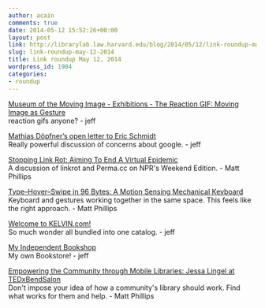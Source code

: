 ```yaml
---
author: acain
comments: true
date: 2014-05-12 15:52:26+00:00
layout: post
link: http://librarylab.law.harvard.edu/blog/2014/05/12/link-roundup-may-12-2014/
slug: link-roundup-may-12-2014
title: Link roundup May 12, 2014
wordpress_id: 1904
categories:
- roundup
---
```


[Museum of the Moving Image - Exhibitions - The Reaction GIF: Moving Image as Gesture](http://www.movingimage.us/exhibitions/2014/03/12/detail/the-reaction-gif-moving-image-as-gesture/?utm_content=buffer8f46b&utm_medium=social&utm_source=twitter.com&utm_campaign=buffer)  
reaction gifs anyone? - jeff

[Mathias Döpfner’s open letter to Eric Schmidt](http://www.faz.net/aktuell/feuilleton/debatten/mathias-doepfner-s-open-letter-to-eric-schmidt-12900860.html?printPagedArticle=true#pageIndex_2)  
Really powerful discussion of concerns about google.   - jeff

[Stopping Link Rot: Aiming To End A Virtual Epidemic](http://www.npr.org/blogs/alltechconsidered/2014/04/26/307041846/stopping-link-rot-aiming-to-end-a-virtual-epidemic)  
A discussion of linkrot and Perma.cc on NPR's Weekend Edition. - Matt Phillips

[Type–Hover–Swipe in 96 Bytes: A Motion Sensing Mechanical Keyboard](http://research.microsoft.com/en-us/projects/typehoverswipe/)  
Keyboard and gestures working together in the same space. This feels like the right approach. - Matt Phillips

[Welcome to KELVIN.com!](http://www.kelvin.com/)  
So much wonder all bundled into one catalog. - jeff

[My Independent Bookshop](http://www.myindependentbookshop.co.uk/beta)  
My own Bookstore! - jeff

[Empowering the Community through Mobile Libraries: Jessa Lingel at TEDxBendSalon](https://www.youtube.com/watch?v=-rfaC5VW9X8)  
Don't impose your idea of how a community's library should work. Find what works for them and help. - Matt Phillips
